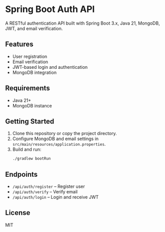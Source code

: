 # Spring Boot Auth API

A RESTful authentication API built with Spring Boot 3.x, Java 21, MongoDB, JWT, and email verification.

## Features
- User registration
- Email verification
- JWT-based login and authentication
- MongoDB integration

## Requirements
- Java 21+
- MongoDB instance

## Getting Started

1. Clone this repository or copy the project directory.
2. Configure MongoDB and email settings in `src/main/resources/application.properties`.
3. Build and run:
   ```sh
   ./gradlew bootRun
   ```

## Endpoints
- `/api/auth/register` – Register user
- `/api/auth/verify` – Verify email
- `/api/auth/login` – Login and receive JWT

## License
MIT
